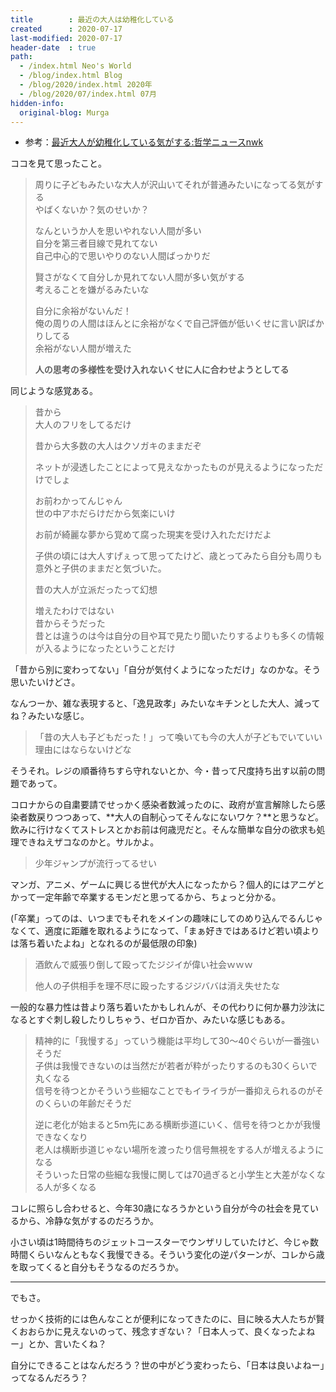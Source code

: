 ```yaml
---
title        : 最近の大人は幼稚化している
created      : 2020-07-17
last-modified: 2020-07-17
header-date  : true
path:
  - /index.html Neo's World
  - /blog/index.html Blog
  - /blog/2020/index.html 2020年
  - /blog/2020/07/index.html 07月
hidden-info:
  original-blog: Murga
---
```


- 参考：[最近大人が幼稚化している気がする:哲学ニュースnwk](http://blog.livedoor.jp/nwknews/archives/5659969.html)

ココを見て思ったこと。

> 周りに子どもみたいな大人が沢山いてそれが普通みたいになってる気がする  
> やばくないか？気のせいか？
> 
> なんというか人を思いやれない人間が多い  
> 自分を第三者目線で見れてない  
> 自己中心的で思いやりのない人間ばっかりだ
> 
> 賢さがなくて自分しか見れてない人間が多い気がする  
> 考えることを嫌がるみたいな
> 
> 自分に余裕がないんだ！  
> 俺の周りの人間はほんとに余裕がなくで自己評価が低いくせに言い訳ばかりしてる  
> 余裕がない人間が増えた
> 
> **人の思考の多様性を受け入れないくせに人に合わせようとしてる**

同じような感覚ある。

> 昔から  
> 大人のフリをしてるだけ
> 
> 昔から大多数の大人はクソガキのままだぞ
> 
> ネットが浸透したことによって見えなかったものが見えるようになっただけでしょ
> 
> お前わかってんじゃん  
> 世の中アホだらけだから気楽にいけ
> 
> お前が綺麗な夢から覚めて腐った現実を受け入れただけだよ
> 
> 子供の頃には大人すげぇって思ってたけど、歳とってみたら自分も周りも意外と子供のままだと気づいた。
> 
> 昔の大人が立派だったって幻想
> 
> 増えたわけではない  
> 昔からそうだった  
> 昔とは違うのは今は自分の目や耳で見たり聞いたりするよりも多くの情報が入るようになったということだけ

「昔から別に変わってない」「自分が気付くようになっただけ」なのかな。そう思いたいけどさ。

なんつーか、雑な表現すると、「逸見政孝」みたいなキチンとした大人、減ってね？みたいな感じ。

> 「昔の大人も子どもだった！」って喚いても今の大人が子どもでいていい理由にはならないけどな

そうそれ。レジの順番待ちすら守れないとか、今・昔って尺度持ち出す以前の問題であって。

コロナからの自粛要請でせっかく感染者数減ったのに、政府が宣言解除したら感染者数戻りつつあって、**大人の自制心ってそんなにないワケ？**と思うなど。飲みに行けなくてストレスとかお前は何歳児だと。そんな簡単な自分の欲求も処理できねえザコなのかと。サルかよ。

> 少年ジャンプが流行ってるせい

マンガ、アニメ、ゲームに興じる世代が大人になったから？個人的にはアニゲとかって一定年齢で卒業するモンだと思ってるから、ちょっと分かる。

(「卒業」ってのは、いつまでもそれをメインの趣味にしてのめり込んでるんじゃなくて、適度に距離を取れるようになって、「まぁ好きではあるけど若い頃よりは落ち着いたよね」となれるのが最低限の印象)

> 酒飲んで威張り倒して殴ってたジジイが偉い社会ｗｗｗ
> 
> 他人の子供相手を理不尽に殴ったするジジババは消え失せたな

一般的な暴力性は昔より落ち着いたかもしれんが、その代わりに何か暴力沙汰になるとすぐ刺し殺したりしちゃう、ゼロか百か、みたいな感じもある。

> 精神的に「我慢する」っていう機能は平均して30～40ぐらいが一番強いそうだ  
> 子供は我慢できないのは当然だが若者が粋がったりするのも30くらいで丸くなる  
> 信号を待つとかそういう些細なことでもイライラが一番抑えられるのがそのくらいの年齢だそうだ
> 
> 逆に老化が始まると5ｍ先にある横断歩道にいく、信号を待つとかが我慢できなくなり  
> 老人は横断歩道じゃない場所を渡ったり信号無視をする人が増えるようになる  
> そういった日常の些細な我慢に関しては70過ぎると小学生と大差がなくなる人が多くなる

コレに照らし合わせると、今年30歳になろうかという自分が今の社会を見ているから、冷静な気がするのだろうか。

小さい頃は1時間待ちのジェットコースターでウンザリしていたけど、今じゃ数時間くらいなんともなく我慢できる。そういう変化の逆パターンが、コレから歳を取ってくると自分もそうなるのだろうか。

---

でもさ。

せっかく技術的には色んなことが便利になってきたのに、目に映る大人たちが賢くおおらかに見えないのって、残念すぎない？「日本人って、良くなったよねー」とか、言いたくね？

自分にできることはなんだろう？世の中がどう変わったら、「日本は良いよねー」ってなるんだろう？
